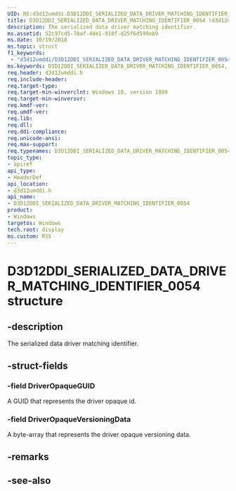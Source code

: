 ```yaml
---
UID: NS:d3d12umddi.D3D12DDI_SERIALIZED_DATA_DRIVER_MATCHING_IDENTIFIER_0054
title: D3D12DDI_SERIALIZED_DATA_DRIVER_MATCHING_IDENTIFIER_0054 (d3d12umddi.h)
description: The serialized data driver matching identifier.
ms.assetid: 52c97cd5-78af-4de1-918f-d25f6d599eb9
ms.date: 10/19/2018
ms.topic: struct
f1_keywords:
 - "d3d12umddi/D3D12DDI_SERIALIZED_DATA_DRIVER_MATCHING_IDENTIFIER_0054"
ms.keywords: D3D12DDI_SERIALIZED_DATA_DRIVER_MATCHING_IDENTIFIER_0054, D3D12DDI_SERIALIZED_DATA_DRIVER_MATCHING_IDENTIFIER_0054, 
req.header: d3d12umddi.h
req.include-header:
req.target-type:
req.target-min-winverclnt: Windows 10, version 1809
req.target-min-winversvr:
req.kmdf-ver:
req.umdf-ver:
req.lib:
req.dll:
req.ddi-compliance:
req.unicode-ansi:
req.max-support:
req.typenames: D3D12DDI_SERIALIZED_DATA_DRIVER_MATCHING_IDENTIFIER_0054
topic_type: 
- apiref
api_type: 
- HeaderDef
api_location: 
- d3d12umddi.h
api_name: 
- D3D12DDI_SERIALIZED_DATA_DRIVER_MATCHING_IDENTIFIER_0054
product:
- Windows
targetos: Windows
tech.root: display
ms.custom: RS5
---
```


# D3D12DDI_SERIALIZED_DATA_DRIVER_MATCHING_IDENTIFIER_0054 structure

## -description

The serialized data driver matching identifier.

## -struct-fields

### -field DriverOpaqueGUID

A GUID that represents the driver opaque id.

### -field DriverOpaqueVersioningData
 
A byte-array that represents the driver opaque versioning data.

## -remarks

## -see-also
